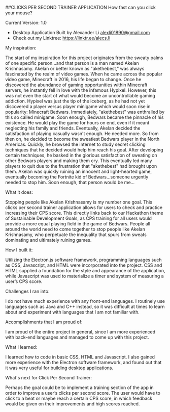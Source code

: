 ##CLICKS PER SECOND TRAINER APPLICATION
How fast can you click your mouse?

Current Version: 1.0

- Desktop Application Built by Alexander Li <alexli01890@gmail.com>
- Check out my Linktree: https://linktr.ee/alecs.li




My inspiration:

The start of my inspiration for this project originates from the sweaty palms of one specific person...and that person is a man named Akelan Krishnasamy. 
Akelan or better known as "akethebest," was always fascinated by the realm of video games. When he came across the popular video game, Minecraft in 2016, his life began to change. 
Once he discovered the abundance of gaming opportunities within Minecraft servers, he instantly fell in love with the infamous Hypixel. 
However, this was not even the start of what would become an uncontrollable gaming addiction. 
Hypixel was just the tip of the iceberg, as he had not yet discovered a player versus player minigame which would soon rise in popularity: Minecraft Bedwars. 
Immediately, "akethebest" was enthralled by this so called minigame. Soon enough, Bedwars became the pinnacle of his existence. 
He would play the game for hours on end, even if it meant neglecting his family and friends. 
Eventually, Akelan decided the satisfaction of playing casually wasn't enough. He needed more. So from then on, he decided to become the sweatiest Bedwars player in the North Americas. 
Quickly, he browsed the internet to study secret clicking techniques that he decided would help him reach his goal. 
After developing certain techniques, he basked in the glorious satisfaction of sweating on other Bedwars players and making them cry. 
This eventually led many players to quit due to the frustration that "akethebest" had brought upon them. 
Akelan was quickly ruining an innocent and light-hearted game, eventually becoming the Fortnite kid of Bedwars...someone urgently needed to stop him. 
Soon enough, that person would be me...


What it does:

Stopping people like Akelan Krishnasamy is my number one goal. 
This clicks per second trainer application allows for users to check and practice increasing their CPS score. 
This directly links back to our Hackathon theme of Sustainable Development Goals, as CPS training for all users would provide a more equal playing field in the game of Bedwars. 
People all around the world need to come together to stop people like Akelan Krishnasamy, who perpetuate the inequality that spurs from sweats dominating and ultimately ruining games.


How I built it:

Utilizing the Electron.js software framework, programming languages such as CSS, Javascript, and HTML were incorporated into the project. 
CSS and HTML supplied a foundation for the style and appearance of the application, while Javascript was used to materialize a timer and system of measuring a user’s CPS score.


Challenges I ran into:

I do not have much experience with any front-end languages. 
I routinely use languages such as Java and C++ instead, so it was difficult at times to learn about and experiment with languages that I am not familiar with.


Accomplishments that I am proud of:

I am proud of the entire project in general, since I am more experienced with back-end languages and managed to come up with this project.


What I learned:

I learned how to code in basic CSS, HTML and Javascript. 
I also gained more experience with the Electron software framework, and found out that it was very useful for building desktop applications.


What's next for Click Per Second Trainer:

Perhaps the goal could be to implement a training section of the app in order to improve a user’s clicks per second score. 
The user would have to click to a beat or maybe reach a certain CPS score, in which feedback would be given on their improvements and high scores reached.

